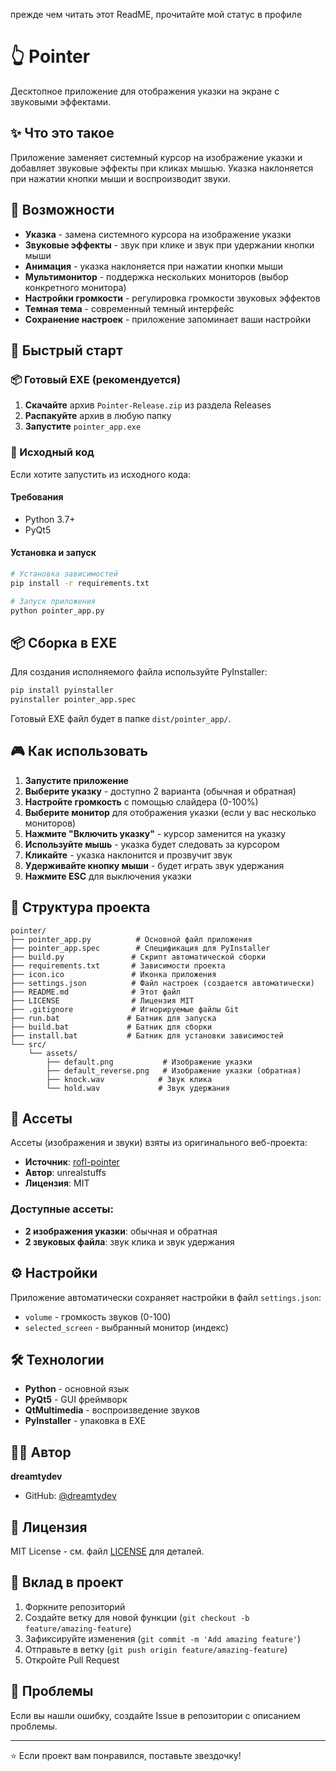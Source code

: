 прежде чем читать этот ReadME, прочитайте мой статус в профиле

# 👆 Pointer

Десктопное приложение для отображения указки на экране с звуковыми эффектами.

## ✨ Что это такое

Приложение заменяет системный курсор на изображение указки и добавляет звуковые эффекты при кликах мышью. Указка наклоняется при нажатии кнопки мыши и воспроизводит звуки.

## 🎯 Возможности

- **Указка** - замена системного курсора на изображение указки
- **Звуковые эффекты** - звук при клике и звук при удержании кнопки мыши
- **Анимация** - указка наклоняется при нажатии кнопки мыши
- **Мультимонитор** - поддержка нескольких мониторов (выбор конкретного монитора)
- **Настройки громкости** - регулировка громкости звуковых эффектов
- **Темная тема** - современный темный интерфейс
- **Сохранение настроек** - приложение запоминает ваши настройки

## 🚀 Быстрый старт

### 📦 Готовый EXE (рекомендуется)
1. **Скачайте** архив `Pointer-Release.zip` из раздела Releases
2. **Распакуйте** архив в любую папку
3. **Запустите** `pointer_app.exe`

### 🔧 Исходный код
Если хотите запустить из исходного кода:

#### Требования
- Python 3.7+
- PyQt5

#### Установка и запуск
```bash
# Установка зависимостей
pip install -r requirements.txt

# Запуск приложения
python pointer_app.py
```

## 📦 Сборка в EXE

Для создания исполняемого файла используйте PyInstaller:

```bash
pip install pyinstaller
pyinstaller pointer_app.spec
```

Готовый EXE файл будет в папке `dist/pointer_app/`.

## 🎮 Как использовать

1. **Запустите приложение**
2. **Выберите указку** - доступно 2 варианта (обычная и обратная)
3. **Настройте громкость** с помощью слайдера (0-100%)
4. **Выберите монитор** для отображения указки (если у вас несколько мониторов)
5. **Нажмите "Включить указку"** - курсор заменится на указку
6. **Используйте мышь** - указка будет следовать за курсором
7. **Кликайте** - указка наклонится и прозвучит звук
8. **Удерживайте кнопку мыши** - будет играть звук удержания
9. **Нажмите ESC** для выключения указки

## 📁 Структура проекта

```
pointer/
├── pointer_app.py          # Основной файл приложения
├── pointer_app.spec        # Спецификация для PyInstaller
├── build.py               # Скрипт автоматической сборки
├── requirements.txt       # Зависимости проекта
├── icon.ico               # Иконка приложения
├── settings.json          # Файл настроек (создается автоматически)
├── README.md              # Этот файл
├── LICENSE                # Лицензия MIT
├── .gitignore             # Игнорируемые файлы Git
├── run.bat               # Батник для запуска
├── build.bat             # Батник для сборки
├── install.bat           # Батник для установки зависимостей
└── src/
    └── assets/
        ├── default.png           # Изображение указки
        ├── default_reverse.png   # Изображение указки (обратная)
        ├── knock.wav            # Звук клика
        └── hold.wav             # Звук удержания
```

## 🎨 Ассеты

Ассеты (изображения и звуки) взяты из оригинального веб-проекта:
- **Источник**: [rofl-pointer](https://github.com/unrealstuffs/rofl-pointer)
- **Автор**: unrealstuffs
- **Лицензия**: MIT

### Доступные ассеты:
- **2 изображения указки**: обычная и обратная
- **2 звуковых файла**: звук клика и звук удержания

## ⚙️ Настройки

Приложение автоматически сохраняет настройки в файл `settings.json`:
- `volume` - громкость звуков (0-100)
- `selected_screen` - выбранный монитор (индекс)

## 🛠️ Технологии

- **Python** - основной язык
- **PyQt5** - GUI фреймворк
- **QtMultimedia** - воспроизведение звуков
- **PyInstaller** - упаковка в EXE

## 👨‍💻 Автор

**dreamtydev**
- GitHub: [@dreamtydev](https://github.com/dreamtydev)

## 📄 Лицензия

MIT License - см. файл [LICENSE](LICENSE) для деталей.

## 🤝 Вклад в проект

1. Форкните репозиторий
2. Создайте ветку для новой функции (`git checkout -b feature/amazing-feature`)
3. Зафиксируйте изменения (`git commit -m 'Add amazing feature'`)
4. Отправьте в ветку (`git push origin feature/amazing-feature`)
5. Откройте Pull Request

## 🐛 Проблемы

Если вы нашли ошибку, создайте Issue в репозитории с описанием проблемы.

---

⭐ Если проект вам понравился, поставьте звездочку!

